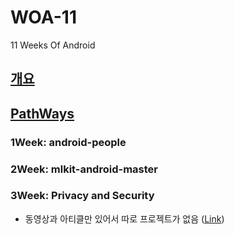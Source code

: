 # WOA-11
11 Weeks Of Android

## [개요](https://developer.android.com/11weeksofandroid)
## [PathWays](https://developer.android.com/courses/topics/android-11-weeks)

### 1Week: android-people

### 2Week: mlkit-android-master

### 3Week: Privacy and Security
- 동영상과 아티클만 있어서 따로 프로젝트가 없음 ([Link](https://developer.android.com/courses/pathways/android-week3-privacy-trust-security))

